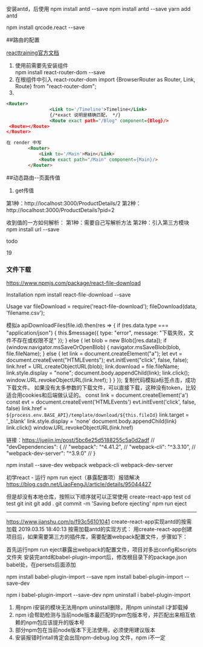 
安装antd，后使用
npm install antd --save
npm install antd --save
yarn add antd


npm install qrcode.react --save


##路由的配置

[reacttraining官方文档](https://reacttraining.com/react-router/)

1. 使用前需要先安装组件   
    npm  install react-router-dom --save
2. 在根组件中引入 react-router-dom
    import {BrowserRouter as Router, Link, Route} from "react-router-dom";
3.   
```xml
<Router>  
                <Link to='/Timeline'>Timeline</Link>
                {/*exact 说明是精确匹配， */}
                <Route exact path="/Blog" component={Blog}/>
 <Route></Route> 
</Router>
```
``` html
在 render 中写
        <Router>
            <Link to='/Main'>Main</Link>
            <Route exact path="/Main" component={Main}/>
        </Router>

```

##动态路由--页面传值
1. get传值

第1种：http://localhost:3000/ProductDetails/2
第2种：http://localhost:3000/ProductDetails?pid=2

收到值的一方如何解析：
第1种：需要自己写解析方法
第2种：引入第三方模块         npm install url --save


todo

19




### 文件下载
https://www.npmjs.com/package/react-file-download

Installation
npm install react-file-download --save

Usage
var fileDownload = require('react-file-download');
fileDownload(data, 'filename.csv');


模拟a
apiDownloadFiles(file.id).then(res => {
          if (res.data.type === "application/json") {
            this.$message({
              type: "error",
              message: "下载失败，文件不存在或权限不足"
            });
          } else {
            let blob = new Blob([res.data]);
            if (window.navigator.msSaveOrOpenBlob) {
              navigator.msSaveBlob(blob, file.fileName);
            } else {
              let link = document.createElement("a");
              let evt = document.createEvent("HTMLEvents");
              evt.initEvent("click", false, false);
              link.href = URL.createObjectURL(blob); 
              link.download = file.fileName;
              link.style.display = "none";
              document.body.appendChild(link);
              link.click();
              window.URL.revokeObjectURL(link.href);
            }
          }
        });
复制代码模拟a标签点击，成功下载文件。
如果没有太多参数的下载文件，可以直接下载，这种没有token，比较适合用cookies和后端做认证的。
const link = document.createElement('a')
const evt = document.createEvent('HTMLEvents')
evt.initEvent('click', false, false)
link.href = `${process.env.BASE_API}/template/download/${this.fileId}`
link.target = '_blank'
link.style.display = 'none'
document.body.appendChild(link)
link.click()
window.URL.revokeObjectURL(link.href)







链接：https://juejin.im/post/5bc6e25d5188255c5a0d2adf
//  "devDependencies": {
//    "webpack": "^4.41.2",
//    "webpack-cli": "^3.3.10",
//    "webpack-dev-server": "^3.9.0"
//  }

npm install --save-dev webpack webpack-cli webpack-dev-server




初学react - 运行 npm run eject（暴露配置项）报错解决
https://blog.csdn.net/LiaoFengJi/article/details/95044427



但是却没有本地仓库，按照以下顺序就可以正常使用
create-react-app test
cd test
git init
git add .
git commit -m 'Saving before ejecting'
npm run eject

-------------------



https://www.jianshu.com/p/f93c56101041
create-react-app实现antd的按需加载
2019.03.15 18:40:13
按需加载antd的实现方式：
用create-react-app创建项目后，如果需要第三方的插件库，需要配置webpack配置文件，步骤如下：

首先运行npm run eject暴露出webpack的配置文件，项目对多出config和scripts文件夹
安装完antd和babel-plugin-import后，修改根目录下的package.json babel处，在persets后面添加



npm install babel-plugin-import --save
npm install babel-plugin-import --save-dev


npm i babel-plugin-import --save-dev
npm uninstall i babel-plugin-import 


1. 用npm i安装的模块无法用npm uninstall删除，用npm uninstall i才卸载掉
2. npm i会帮助检测与当前node版本最匹配的npm包版本号，并匹配出来相互依赖的npm包应该提升的版本号
3. 部分npm包在当前node版本下无法使用，必须使用建议版本
4. 安装报错时intall肯定会出现npm-debug.log 文件，npm i不一定
